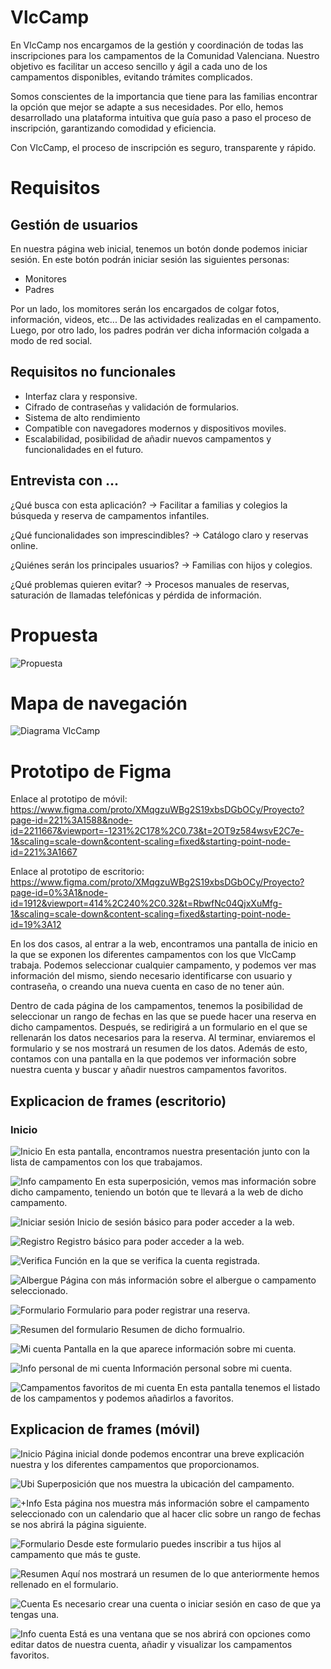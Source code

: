 # VlcCamp
En VlcCamp nos encargamos de la gestión y coordinación de todas las inscripciones para los campamentos de la Comunidad Valenciana. Nuestro objetivo es facilitar un acceso sencillo y ágil a cada uno de los campamentos disponibles, evitando trámites complicados.

Somos conscientes de la importancia que tiene para las familias encontrar la opción que mejor se adapte a sus necesidades. Por ello, hemos desarrollado una plataforma intuitiva que guía paso a paso el proceso de inscripción, garantizando comodidad y eficiencia.

Con VlcCamp, el proceso de inscripción es seguro, transparente y rápido.

# Requisitos

## Gestión de usuarios

En nuestra página web inicial, tenemos un botón donde podemos iniciar sesión. En este botón podrán iniciar sesión las siguientes personas:
- Monitores
- Padres

Por un lado, los momitores serán los encargados de colgar fotos, información, videos, etc... De las actividades realizadas en el campamento. Luego, por otro lado, los padres podrán ver dicha información colgada a modo de red social.

## Requisitos no funcionales

- Interfaz clara y responsive.
- Cifrado de contraseñas y validación de formularios.
- Sistema de alto rendimiento
- Compatible con navegadores modernos y dispositivos moviles.
- Escalabilidad, posibilidad de añadir nuevos campamentos y funcionalidades en el futuro.

## Entrevista con ...

¿Qué busca con esta aplicación? → Facilitar a familias y colegios la búsqueda y reserva de campamentos infantiles.

¿Qué funcionalidades son imprescindibles? → Catálogo claro y reservas online.

¿Quiénes serán los principales usuarios? → Familias con hijos y colegios.

¿Qué problemas quieren evitar? → Procesos manuales de reservas, saturación de llamadas telefónicas y pérdida de información.

# Propuesta
![Propuesta](./prototipo.jpeg)

# Mapa de navegación

![Diagrama VlcCamp](./VlcCampDiagrama.drawio.png)

# Prototipo de Figma

Enlace al prototipo de móvil: https://www.figma.com/proto/XMqgzuWBg2S19xbsDGbOCy/Proyecto?page-id=221%3A1588&node-id=2211667&viewport=-1231%2C178%2C0.73&t=2OT9z584wsvE2C7e-1&scaling=scale-down&content-scaling=fixed&starting-point-node-id=221%3A1667

Enlace al prototipo de escritorio: https://www.figma.com/proto/XMqgzuWBg2S19xbsDGbOCy/Proyecto?page-id=0%3A1&node-id=1912&viewport=414%2C240%2C0.32&t=RbwfNc04QjxXuMfg-1&scaling=scale-down&content-scaling=fixed&starting-point-node-id=19%3A12

En los dos casos, al entrar a la web, encontramos una pantalla de inicio en la que se exponen los diferentes campamentos con los que VlcCamp trabaja. Podemos seleccionar cualquier campamento, y podemos ver mas información del mismo, siendo necesario identificarse con usuario y contraseña, o creando una nueva cuenta en caso de no tener aún.

Dentro de cada página de los campamentos, tenemos la posibilidad de seleccionar un rango de fechas en las que se puede hacer una reserva en dicho campamentos. Después, se redirigirá a un formulario en el que se rellenarán los datos necesarios para la reserva. Al terminar, enviaremos el formulario y se nos mostrará un resumen de los datos.
Además de esto, contamos con una pantalla en la que podemos ver información sobre nuestra cuenta y buscar y añadir nuestros campamentos favoritos. 

## Explicacion de frames (escritorio)

### Inicio

![Inicio](./figmaEscritorio/inicio.png) 
En esta pantalla, encontramos nuestra presentación junto con la lista de campamentos con los que trabajamos.

![Info campamento](./figmaEscritorio/info-camp.png) 
En esta superposición, vemos mas información sobre dicho campamento, teniendo un botón que te llevará a la web de dicho campamento.

![Iniciar sesión](./figmaEscritorio/iniciar-sesion.png) 
Inicio de sesión básico para poder acceder a la web.

![Registro](./figmaEscritorio/crear-cuenta.png) 
Registro básico para poder acceder a la web.

![Verifica](./figmaEscritorio/verifica.png) 
Función en la que se verifica la cuenta registrada.

![Albergue](./figmaEscritorio/albergue.png) 
Página con más información sobre el albergue o campamento seleccionado.

![Formulario](./figmaEscritorio/formulario.png) 
Formulario para poder registrar una reserva.

![Resumen del formulario](./figmaEscritorio/resumen.png) 
Resumen de dicho formualrio.

![Mi cuenta](./figmaEscritorio/mi-cuenta.png) 
Pantalla en la que aparece información sobre mi cuenta. 

![Info personal de mi cuenta](./figmaEscritorio/info-personal-mi-cuenta.png) 
Información personal sobre mi cuenta.

![Campamentos favoritos de mi cuenta](./figmaEscritorio/campamentos-fav-mi-cuenta) 
En esta pantalla tenemos el listado de los campamentos y podemos añadirlos a favoritos. 

## Explicacion de frames (móvil)

![Inicio](./figmaMovil/inicio.png) 
Página inicial donde podemos encontrar una breve explicación nuestra y los diferentes campamentos que proporcionamos.

![Ubi](./figmaMovil/ubi.png) 
Superposición que nos muestra la ubicación del campamento.

![+Info](./figmaMovil/masInfo.png) 
Esta página nos muestra más información sobre el campamento seleccionado con un calendario que al hacer clic sobre un rango de fechas se nos abrirá la página siguiente.

![Formulario](./figmaMovil/form.png) 
Desde este formulario puedes inscribir a tus hijos al campamento que más te guste.

![Resumen](./figmaMovil/resumen.png) 
Aquí nos mostrará un resumen de lo que anteriormente hemos rellenado en el formulario.

![Cuenta](./figmaMovil/cuenta.png) 
Es necesario crear una cuenta o iniciar sesión en caso de que ya tengas una.

![Info cuenta](./figmaMovil/infoCuenta.png) 
Está es una ventana que se nos abrirá con opciones como editar datos de nuestra cuenta, añadir y visualizar los campamentos favoritos.


